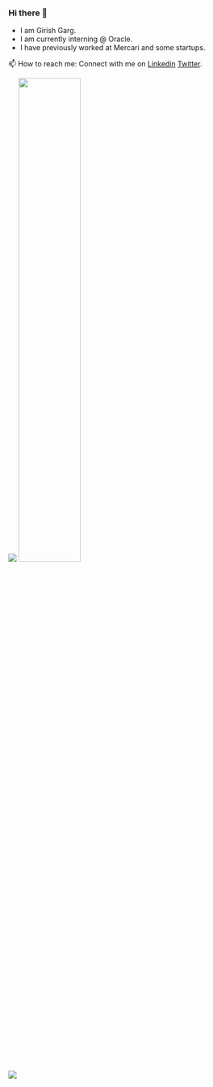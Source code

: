 ### Hi there 👋
* I am Girish Garg.
* I am currently interning @ Oracle.
* I have previously worked at Mercari and some startups.

📫 How to reach me: Connect with me on [Linkedin](https://www.linkedin.com/in/girish23/) [Twitter](https://twitter.com/DroidGarg).
<br/>
<p align="left">
    <img src="https://github-readme-stats.vercel.app/api?username=gargvader&&show_icons=true&title_color=ffffff&icon_color=bb2acf&text_color=daf7dc&bg_color=151515">
<img width="49.5%" src="http://github-readme-streak-stats.herokuapp.com?user=gargVader" />
</p>
<br>

<img src="https://komarev.com/ghpvc/?username=gargVader">

